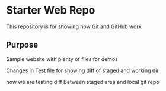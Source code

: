 # Starter Web Repo

This repository is for showing how Git and GitHub work

## Purpose

Sample website with plenty of files for demos

Changes in Test file for showing diff of staged and working dir. 

now we are testing diff Between staged area and local git repo